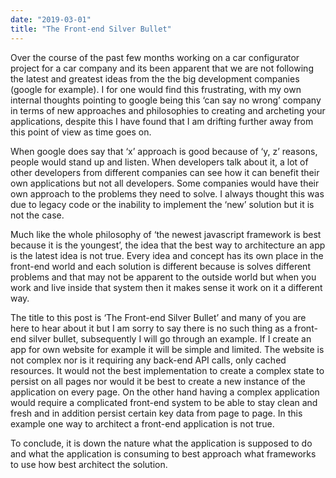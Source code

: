 ```yaml
---
date: "2019-03-01"
title: "The Front-end Silver Bullet"
---
```


Over the course of the past few months working on a car configurator project for a car company and its been apparent that we are not following the latest and greatest ideas from the the big development companies (google for example). I for one would find this frustrating, with my own internal thoughts pointing to google being this ‘can say no wrong’ company in terms of new approaches and philosophies to creating and archeting your applications, despite this I have found that I am drifting further away from this point of view as time goes on.

When google does say that ‘x’ approach is good because of ‘y, z’ reasons, people would stand up and listen. When developers talk about it, a lot of other developers from different companies can see how it can benefit their own applications but not all developers. Some companies would have their own approach to the problems they need to solve. I always thought this was due to legacy code or the inability to implement the ‘new’ solution but it is not the case.

Much like the whole philosophy of ‘the newest javascript framework is best because it is the youngest’, the idea that the best way to architecture an app is the latest idea is not true. Every idea and concept has its own place in the front-end world and each solution is different because is solves different problems and that may not be apparent to the outside world but when you work and live inside that system then it makes sense it work on it a different way.

The title to this post is ‘The Front-end Silver Bullet’ and many of you are here to hear about it but I am sorry to say there is no such thing as a front-end silver bullet, subsequently I will go through an example. If I create an app for own website for example it will be simple and limited. The website is not complex nor is it requiring any back-end API calls, only cached resources. It would not the best implementation to create a complex state to persist on all pages nor would it be best to create a new instance of the application on every page. On the other hand having a complex application would require a complicated front-end system to be able to stay clean and fresh and in addition persist certain key data from page to page. In this example one way to architect a front-end application is not true.

To conclude, it is down the nature what the application is supposed to do and what the application is consuming to best approach what frameworks to use how best architect the solution.
